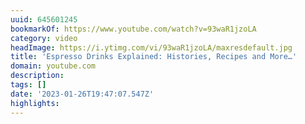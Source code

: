 ```yaml
---
uuid: 645601245
bookmarkOf: https://www.youtube.com/watch?v=93waR1jzoLA
category: video
headImage: https://i.ytimg.com/vi/93waR1jzoLA/maxresdefault.jpg
title: 'Espresso Drinks Explained: Histories, Recipes and More…'
domain: youtube.com
description:
tags: []
date: '2023-01-26T19:47:07.547Z'
highlights:
---
```



